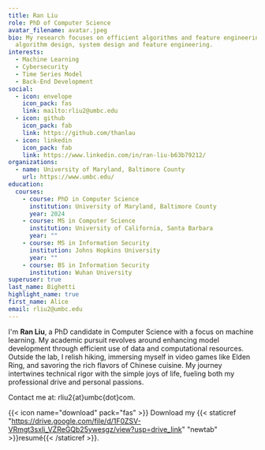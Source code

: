```yaml
---
title: Ran Liu
role: PhD of Computer Science
avatar_filename: avatar.jpeg
bio: My research focuses on efficient algorithms and feature engineering through
  algorithm design, system design and feature engineering.
interests:
  - Machine Learning
  - Cybersecurity
  - Time Series Model
  - Back-End Development
social:
  - icon: envelope
    icon_pack: fas
    link: mailto:rliu2@umbc.edu
  - icon: github
    icon_pack: fab
    link: https://github.com/thanlau
  - icon: linkedin
    icon_pack: fab
    link: https://www.linkedin.com/in/ran-liu-b63b79212/
organizations:
  - name: University of Maryland, Baltimore County
    url: https://www.umbc.edu/
education:
  courses:
    - course: PhD in Computer Science
      institution: University of Maryland, Baltimore County
      year: 2024
    - course: MS in Computer Science
      institution: University of California, Santa Barbara
      year: ""
    - course: MS in Information Security
      institution: Johns Hopkins University
      year: ""
    - course: BS in Information Security
      institution: Wuhan University
superuser: true
last_name: Bighetti
highlight_name: true
first_name: Alice
email: rliu2@umbc.edu
---
```

I'm **Ran Liu**, a PhD candidate in Computer Science with a focus on machine learning. My academic pursuit revolves around enhancing model development through efficient use of data and computational resources. Outside the lab, I relish hiking, immersing myself in video games like Elden Ring, and savoring the rich flavors of Chinese cuisine. My journey intertwines technical rigor with the simple joys of life, fueling both my professional drive and personal passions.

Contact me at: rliu2{at}umbc{dot}com.

{{< icon name="download" pack="fas" >}} Download my {{< staticref "https://drive.google.com/file/d/1F0ZSV-VRmgt3sxIi_VZReGQb25ywesgz/view?usp=drive_link" "newtab" >}}resumé{{< /staticref >}}.